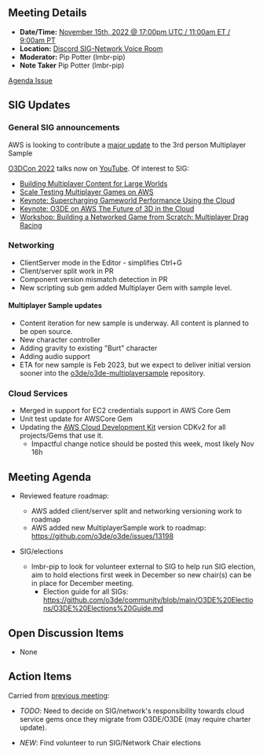 ## Meeting Details

- **Date/Time:** [November 15th, 2022 @ 17:00pm UTC / 11:00am ET / 9:00am PT](https://lists.o3de.org/g/o3de-calendar/viewevent?repeatid=39350&eventid=1557573&calstart=2022-11-15)
- **Location:** [Discord SIG-Network Voice Room](https://discord.gg/62nq7HP5mP)
- **Moderator:** Pip Potter (lmbr-pip)
- **Note Taker** Pip Potter (lmbr-pip)

[Agenda Issue](https://github.com/o3de/sig-network/issues/79)

## SIG Updates

### General SIG announcements
AWS is looking to contribute a [major update](https://github.com/o3de/o3de/issues/13198) to the 3rd person Multiplayer Sample

[O3DCon 2022](https://events.linuxfoundation.org/o3dcon/) talks now on [YouTube](https://www.youtube.com/playlist?list=PLCQwFpnHSZQgzCpMmbxruFkWr3d73ZfEJ). Of interest to SIG:
* [Building Multiplayer Content for Large Worlds](https://www.youtube.com/watch?v=mY8SgHPDVHA&list=PLCQwFpnHSZQgzCpMmbxruFkWr3d73ZfEJ&index=7)
* [Scale Testing Multiplayer Games on AWS](https://www.youtube.com/watch?v=QayMbJxOzJ0&list=PLCQwFpnHSZQgzCpMmbxruFkWr3d73ZfEJ&index=17)
* [Keynote: Supercharging Gameworld Performance Using the Cloud](https://www.youtube.com/playlist?list=PLCQwFpnHSZQgzCpMmbxruFkWr3d73ZfEJ&index=20)
* [Keynote: O3DE on AWS The Future of 3D in the Cloud ](https://www.youtube.com/watch?v=jg_BJVNc5Xc&list=PLCQwFpnHSZQgzCpMmbxruFkWr3d73ZfEJ&index=26)
* [Workshop: Building a Networked Game from Scratch: Multiplayer Drag Racing](https://www.youtube.com/playlist?list=PLCQwFpnHSZQgzCpMmbxruFkWr3d73ZfEJ&index=29)

### Networking
* ClientServer mode in the Editor - simplifies Ctrl+G 
* Client/server split work in PR
* Component version mismatch detection in PR
* New scripting sub gem added Multiplayer Gem with sample level.

#### Multiplayer Sample updates
* Content iteration for new sample is underway. All content is planned to be open source.
* New character controller
* Adding gravity to existing "Burt" character
* Adding audio support
* ETA for new sample is Feb 2023, but we expect to deliver initial version sooner into the [o3de/o3de-multiplayersample](https://github.com/o3de/o3de-multiplayersample) repository.

### Cloud Services
* Merged in support for EC2 credentials support in AWS Core Gem
* Unit test update for AWSCore Gem
* Updating the [AWS Cloud Development Kit](https://aws.amazon.com/cdk/) version CDKv2 for all projects/Gems that use it. 
    * Impactful change notice should be posted this week, most likely Nov 16h 

## Meeting Agenda
* Reviewed feature roadmap:
  * AWS added client/server split and networking versioning work to roadmap
  * AWS added new MultiplayerSample work to roadmap: https://github.com/o3de/o3de/issues/13198

* SIG/elections
   * lmbr-pip to look for volunteer external to SIG to help run SIG election, aim to hold elections first week in December so new chair(s) can be in place for December meeting.
      * Election guide for all SIGs: https://github.com/o3de/community/blob/main/O3DE%20Elections/O3DE%20Elections%20Guide.md
   
## Open Discussion Items
* None

## Action Items
Carried from [previous meeting](https://github.com/o3de/sig-network/blob/main/meetings/notes/sig-meeting-20220719.md):
* _TODO_: Need to decide on SIG/network's responsibility towards cloud service gems once they migrate from O3DE/O3DE (may require charter update).

* _NEW_: Find volunteer to run SIG/Network Chair elections
